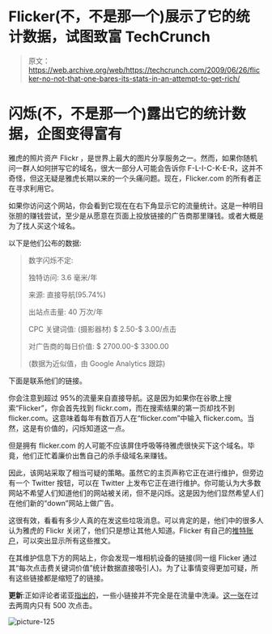 # Flicker(不，不是那一个)展示了它的统计数据，试图致富 TechCrunch

> 原文：<https://web.archive.org/web/https://techcrunch.com/2009/06/26/flicker-no-not-that-one-bares-its-stats-in-an-attempt-to-get-rich/>

# 闪烁(不，不是那一个)露出它的统计数据，企图变得富有

雅虎的照片资产 Flickr ，是世界上最大的图片分享服务之一。然而，如果你随机问一群人如何拼写它的域名，很大一部分人可能会告诉你 F-L-I-C-K-E-R，这并不奇怪，但这无疑是雅虎长期以来的一个头痛问题。现在，Flicker.com 的所有者正在寻求利用它。

如果你访问这个网站，你会看到它现在在右下角显示它的流量统计。这是一种明目张胆的赚钱尝试，至少是从愿意在页面上投放链接的广告商那里赚钱。或者大概是为了找人买这个域名。

以下是他们公布的数据:

> 数字闪烁不定:
> 
> 独特访问:
> 3.6 毫米/年
> 
> 来源:
> 直接导航(95.74%)
> 
> 出站点击量:
> 40 万次/年
> 
> CPC 关键词值:
> (摄影器材)
> $ 2.50-$ 3.00/点击
> 
> 对广告商的每日价值:
> $ 2700.00-$ 3300.00
> 
> (数据为近似值，由 Google Analytics 跟踪)

下面是联系他们的链接。

你会注意到超过 95%的流量来自直接导航。这是因为如果你在谷歌上搜索“Flicker”，你会首先找到 flickr.com，而在搜索结果的第一页却找不到 flicker.com。这意味着每年有数百万人在“flicker.com”中输入 flicker.com。当然，这是有价值的，闪烁知道这一点。

但是拥有 flicker.com 的人可能不应该屏住呼吸等待雅虎很快买下这个域名。毕竟，他们正忙着廉价出售自己的杀手级域名来赚钱。

因此，该网站采取了相当可疑的策略。虽然它的主页声称它正在进行维护，但旁边有一个 Twitter 按钮，可以在 Twitter 上发布它正在进行维护。你可能认为大多数网站不希望人们知道他们的网站被关闭，但不是闪烁。这是因为他们显然希望人们在他们新的“down”网站上做广告。

这很有效，看看有多少人真的在发这些垃圾消息。可以肯定的是，他们中的很多人认为雅虎的 Flickr 关闭了，他们只是想让其他人知道。Flicker 有自己的[推特账户](https://web.archive.org/web/20221006023859/http://twitter.com/flickerdotcom)，可以突出显示所有这些推文。

在其维护信息下方的网站上，你会发现一堆相机设备的链接(同一组 Flicker 通过其“每次点击费关键词价值”统计数据直接吸引人)。为了让事情变得更加可疑，所有这些链接都是缩短了的链接。

**更新**:正如评论者诺亚[指出的](https://web.archive.org/web/20221006023859/http://www.beta.techcrunch.com/2009/06/26/flicker-no-not-that-one-bares-its-stats-in-an-attempt-to-get-rich/#comment-2824260)，一些小链接并不完全是在流量中洗澡。[这一张](https://web.archive.org/web/20221006023859/http://bit.ly/info/KXXjR)在过去两周内只有 500 次点击。

![picture-125](img/c4e97d07aafcaa3bb58ae9bdd56f51d5.png "picture-125")